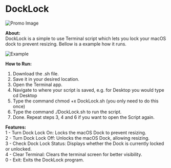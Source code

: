 # DockLock

![Promo Image](https://otglot.weebly.com/uploads/4/4/8/2/44824789/promo_orig.png)

**About:** <br>
DockLock is a simple to use Terminal script which lets you lock your macOS dock to prevent resizing. 
Bellow is a example how it runs.

![Example](https://otglot.weebly.com/uploads/4/4/8/2/44824789/screenshot-2024-03-09-at-9-12-55-pm_orig.png)

**How to Run:** <br>
1. Download the .sh file.
2. Save it in your desired location.
3. Open the Terminal app.
4. Navigate to where your script is saved, e.g. for Desktop you would type cd Desktop
5. Type the command chmod +x DockLock.sh (you only need to do this once)
6. Type the command ./DockLock.sh to run the script.
7. Done. Repeat steps 3, 4 and 6 if you want to open the Script again. 

**Features:** <br>
1 - Turn Dock Lock On: Locks the macOS Dock to prevent resizing. <br>
2 - Turn Dock Lock Off: Unlocks the macOS Dock, allowing resizing. <br>
3 - Check Dock Lock Status: Displays whether the Dock is currently locked or unlocked. <br>
4 - Clear Terminal: Clears the terminal screen for better visibility. <br>
0 - Exit: Exits the DockLock program. <br>
